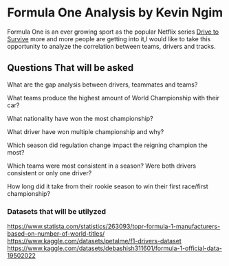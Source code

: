 # Formula One Analysis by Kevin Ngim
Formula One is an ever growing sport as the popular Netflix series [Drive to Survive](https://www.netflix.com/title/80204890) more and more people are getting into it,I would like to take this opportunity to analyze the correlation between teams, drivers and tracks. 
## Questions That will be asked
What are the gap analysis between drivers, teammates and teams? 

What teams produce the highest amount of World Championship with their car?

What nationality have won the most championship?

What driver have won multiple championship and why?

Which season did regulation change impact the reigning champion the most?

Which teams were most consistent in a season? Were both drivers consistent or only one driver?

How long did it take from their rookie season to win their first race/first championship?

### Datasets that will be utilyzed
https://www.statista.com/statistics/263093/topr-formula-1-manufacturers-based-on-number-of-world-titles/
https://www.kaggle.com/datasets/petalme/f1-drivers-dataset
https://www.kaggle.com/datasets/debashish311601/formula-1-official-data-19502022 
